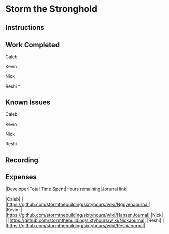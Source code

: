 # Storm the Stronghold
## Instructions

## Work Completed
Caleb

Kevin

Nick

Reshi
*

## Known Issues
Caleb

Kevin

Nick

Reshi

## Recording

## Expenses

|Developer|Total Time Spent|Hours remaining|Jorunal link|

|Caleb| | |https://github.com/stormthebuilding/sixtyhours/wiki/NguyenJournal|
|Kevin| | |https://github.com/stormthebuilding/sixtyhours/wiki/HansenJournal|
|Nick| | |https://github.com/stormthebuilding/sixtyhours/wiki/NickJournal|
|Reshi| | |https://github.com/stormthebuilding/sixtyhours/wiki/ReshiJournal|
